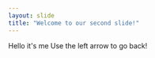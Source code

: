 ```yaml
---
layout: slide
title: "Welcome to our second slide!"
---
```

Hello it's me
Use the left arrow to go back!
